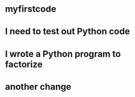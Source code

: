 # myfirstcode

# I need to test out Python code

# I wrote a Python program to factorize

# another change